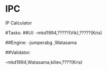 # IPC
IP Calculator

#Tasks:
##UI:
-mkd1994,?????(Vik),?????(Kris)

##Engine:
-jumperabg
,Watasama


##Validator:

-mkd1994,Watasama,kiliev,????(Kris)
